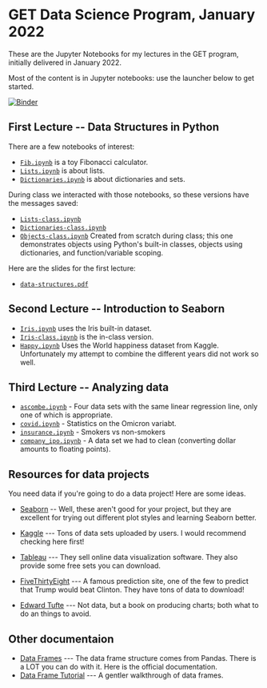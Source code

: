 # GET Data Science Program, January 2022

These are the Jupyter Notebooks for my lectures in the GET
program, initially delivered in January 2022.

Most of the content is in Jupyter notebooks: use the launcher below to get started.

[![Binder](https://mybinder.org/badge_logo.svg)](https://mybinder.org/v2/gh/mattoxb/get-ds-jan2022/HEAD)

## First Lecture -- Data Structures in Python

There are a few notebooks of interest:
 - [`Fib.ipynb`](Fib.ipynb) is a toy Fibonacci calculator.
 - [`Lists.ipynb`](Data.ipynb) is about lists.
 - [`Dictionaries.ipynb`](Data.ipynb) is about dictionaries and sets.

During class we interacted with those notebooks, so these versions
have the messages saved:
 - [`Lists-class.ipynb`](Data.ipynb) 
 - [`Dictionaries-class.ipynb`](Data.ipynb) 
 - [`Objects-class.ipynb`](Data.ipynb)  Created from scratch during
class; this one demonstrates objects using Python's built-in classes,
objects using dictionaries, and function/variable scoping.

Here are the slides for the first lecture:

 - [`data-structures.pdf`](data-structures.pdf)

## Second Lecture -- Introduction to Seaborn

 - [`Iris.ipynb`](Iris.ipynb) uses the Iris built-in dataset.
 - [`Iris-class.ipynb`](Iris-class.ipynb) is the in-class version.
 - [`Happy.ipynb`](Happy.ipynb) Uses the World happiness dataset from Kaggle.  Unfortunately my attempt to combine the different years did not work so well.

## Third Lecture -- Analyzing data

 - [`ascombe.ipynb`](ascombe.ipynb) - Four data sets with the same linear regression line, only one of which is appropriate.
 - [`covid.ipynb`](covid.ipynb) - Statistics on the Omicron variabt.
 - [`insurance.ipynb`](insurance.ipynb) - Smokers vs non-smokers
 - [`company_ipo.ipynb`](company_ipo.ipynb) - A data set we had to clean (converting dollar amounts to floating points).

## Resources for data projects

You need data if you're going to do a data project!  Here are some ideas.

- [Seaborn](https://python.plainenglish.io/9-datasets-for-data-science-ml-beginners-cfb57df53fda) -- Well, these aren't good for your project, but they are excellent for trying out different plot styles and learning Seaborn better.
- [Kaggle](https://www.kaggle.com/datasets) --- Tons of data sets uploaded by users.  I would recommend checking here first!
- [Tableau](https://www.tableau.com/learn/articles/free-public-data-sets) --- They sell online data visualization software.  They also provide some free sets you can download.
- [FiveThirtyEight](https://data.fivethirtyeight.com/) --- A famous prediction site, one of the few to predict that Trump would beat Clinton.  They have tons of data to download!

- [Edward Tufte](https://www.edwardtufte.com/tufte/books_vdqi)  --- Not data, but a book on producing charts; both what to do an things to avoid.

## Other documentaion

- [Data Frames](https://pandas.pydata.org/pandas-docs/stable/reference/api/pandas.DataFrame.html) --- The data frame structure comes from Pandas.  There is a LOT you can do with it.
  Here is the official documentation.
- [Data Frame Tutorial](https://www.tutorialspoint.com/python_pandas/python_pandas_dataframe.htm) --- A gentler walkthrough of data frames.
